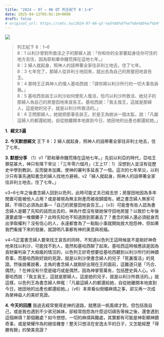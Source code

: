 ```yaml
---
title: "2024 – 07 – 06 QT 列王紀下 8：1~6"
date: 2025-04-12T05:01:10+0800
draft: false
# original_url: https://cmtc.tw/2024-07-06-qt-%e5%88%97%e7%8e%8b%e7%b4%80%e4%b8%8b-8%ef%bc%9a16
---
```


![](/images/qt.jpg)
> 列王紀下 8：1\~6  
> 8：1 以利沙曾對所救活之子的那婦人說：「你和你的全家要起身往你可住的地方去住，因為耶和華命饑荒降在這地七年。」  
> 8：2 婦人就起身，照神人的話帶著全家往非利士地去，住了七年。  
> 8：3 七年完了，那婦人從非利士地回來，就出去為自己的房屋田地哀告王。  
> 8：4 那時王正與神人的僕人基哈西說：「請你將以利沙所行的一切大事告訴我。」  
> 8：5 基哈西告訴王以利沙如何使死人復活，恰巧以利沙所救活、她兒子的那婦人為自己的房屋田地來哀告王。基哈西說：「我主我王，這就是那婦人，這是她的兒子，就是以利沙所救活的。」  
> 8：6 王問那婦人，她就把那事告訴王。於是王為她派一個太監，說：「凡屬這婦人的都還給她，自從她離開本地直到今日，她田地的出產也都還給她。」

**1.  經文3遍**

**2. 今天默想經文**
王下 8：2 婦人就起身，照神人的話帶著全家往非利士地去，住了七年。

**3. 默想分享**
（1）v1「耶和華命饑荒降在這地七年。」先前以利亞的時代，亞哈王罪惡甚大，神只有降下旱災：「三年零六個月」（王上17：1）沒想到人並沒有從歷史中學到教訓，反而變本加厲，使神的審判多延長了一倍。這次的七年旱災，以利沙只有事先通知書念的婦人找地方避禍，v2「婦人就起身，照神人的話帶著全家往非利士地去，住了七年。」

v3\~6七年之後書念婦人回到以色列，此時可能丈夫已經去世；房屋田地因為多年閒置可能被他人占用？或是被視為無主財產而被收歸國有。總之書念婦人無家可歸，不得已必須為此事—「自己的房屋田地哀告王。」（v3）可能會有些人認為書念婦人是聽了先知的話而出去的，神為什麼沒有替她保守田地房屋？以致於七年後還要處理一堆爛攤子？此時先知也不知道跑到那裏去了？書念的婦人還必須挺身而出爭取權利？沒有信心的人，永遠都會為了一點點小事就開始放大抱怨神，但如果我們看接下來的發展，就證明凡事都有神的美意與祝福。

v4\~5正當書念婦人要來找王哀告的同時，不知道以色列王這時候是不是剛好神奇地來找以利沙，可能找不到人，竟然和基哈西聊了起來。基哈西這時候應該是因為貪財審判染了大痲瘋的情況的，以色列王好奇想要從基哈西聽到以利沙所行的神蹟奇事，而基哈西剛好說的見證，就是以利沙使書念婦人的兒子「死裏復活」的見證。然後說著說著，主角的書念婦人就剛好出現在王的面前，這難道只是「巧合、偶然」？在神沒有什麼是碰巧或是偶然，因為神掌管萬有，包括歷史與人心。v5基哈西說：「我主我王，這就是那婦人，這是她的兒子，就是以利沙所救活的。」就這樣，以色列王為書念婦人伸冤：「凡屬這婦人的都還給她，自從她離開本地直到今日，她田地的出產也都還給她。」（v6）本來看似倒楣麻煩之事，卻又再一次成為榮神益人的美好見證。

**4. 今天的回應**
我過去經常覺得走神的道路，就應該一帆風順才對。但包括我自己，或是我也遇到不少弟兄姊妹，卻經常抱怨為什麼迫切禱告等候之後，還會遇到這個麻煩？那個難處？如今想想，一切的麻煩與難處，其實都有可能是神彰顯神蹟奇事，或是榮耀作為的絕佳機會！整天只想活在安逸太平的日子，又怎能經歷「得勝有餘」的榮美見證？
